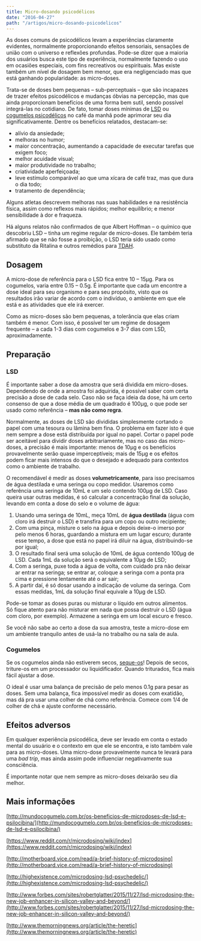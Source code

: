```yaml
---
title: Micro-dosando psicodélicos
date: "2016-04-27"
path: "/artigos/micro-dosando-psicodelicos"
---
```


As doses comuns de psicodélicos levam a experiências claramente evidentes, normalmente proporcionando efeitos sensoriais, sensações de união com o universo e reflexões profundas. Pode-se dizer que a maioria dos usuários busca este tipo de experiência, normalmente fazendo o uso em ocasiões especiais, com fins recreativos ou espirituais. Mas existe também um nível de dosagem bem menor, que era negligenciado mas que está ganhando popularidade: as micro-doses.

Trata-se de doses bem pequenas – sub-perceptuais – que são incapazes de trazer efeitos psicodélicos e mudanças óbvias na percepção, mas que ainda proporcionam benefícios de uma forma bem sutil, sendo possível integrá-las no cotidiano. De fato, tomar doses mínimas de [LSD](/psicoativos/lsd/) ou [cogumelos psicodélicos](/psicoativos/cogumelos-psicodelicos/) no café da manhã pode aprimorar seu dia significativamente. Dentre os benefícios relatados, destacam-se:

- alívio da ansiedade;
- melhoras no humor;
- maior concentração, aumentando a capacidade de executar tarefas que exigem foco;
- melhor acuidade visual;
- maior produtividade no trabalho;
- criatividade aperfeiçoada;
- leve estímulo comparável ao que uma xícara de café traz, mas que dura o dia todo;
- tratamento de dependência;

Alguns atletas descrevem melhoras nas suas habilidades e na resistência física, assim como reflexos mais rápidos; melhor equilíbrio; e menor sensibilidade à dor e fraqueza.

Há alguns relatos não confirmados de que Albert Hoffman – o químico que descobriu LSD – tinha um regime regular de micro-doses. Ele também teria afirmado que se não fosse a proibição, o LSD teria sido usado como substituto da Ritalina e outros remédios para [TDAH](https://pt.wikipedia.org/wiki/Transtorno_do_d%C3%A9ficit_de_aten%C3%A7%C3%A3o_com_hiperatividade).

## Dosagem

A micro-dose de referência para o LSD fica entre 10 – 15µg. Para os cogumelos, varia entre 0.15 – 0.5g. É importante que cada um encontre a dose ideal para seu organismo e para seu propósito, visto que os resultados irão variar de acordo com o indivíduo, o ambiente em que ele está e as atividades que ele irá exercer.

Como as micro-doses são bem pequenas, a tolerância que elas criam também é menor. Com isso, é possível ter um regime de dosagem frequente – a cada 1-3 dias com cogumelos e 3-7 dias com LSD, aproximadamente.

## Preparação

### LSD

É importante saber a dose da amostra que será dividida em micro-doses. Dependendo de onde a amostra foi adquirida, é possível saber com certa precisão a dose de cada selo. Caso não se faça ideia da dose, há um certo consenso de que a dose média de um quadrado é 100µg, o que pode ser usado como referência – **mas não como regra**.

Normalmente, as doses de LSD são divididas simplesmente cortando o papel com uma tesoura ou lâmina bem fina. O problema em fazer isto é que nem sempre a dose está distribuída por igual no papel. Cortar o papel pode ser aceitável para dividir doses arbitrariamente, mas no caso das micro-doses, a precisão é mais importante: menos de 10µg e os benefícios provavelmente serão quase imperceptíveis; mais de 15µg e os efeitos podem ficar mais intensos do que o desejado e adequado para contextos como o ambiente de trabalho.

O recomendável é medir as doses **volumetricamente**, para isso precisamos de água destilada e uma seringa ou copo medidor. Usaremos como referência uma seringa de 10mL e um selo contendo 100µg de LSD. Caso queira usar outras medidas, é só calcular a concentração final da solução, levando em conta a dose do selo e o volume de água:

1. Usando uma seringa de 10mL, meça 10mL de **água destilada** (água com cloro irá destruir o LSD) e transfira para um copo ou outro recipiente;
2. Com uma pinça, misture o selo na água e depois deixe-o imerso por pelo menos 6 horas, guardando a mistura em um lugar escuro; durante esse tempo, a dose que está no papel irá diluir na água, distribuindo-se por igual;
3. O resultado final será uma solução de 10mL de água contendo 100µg de LSD. Cada 1mL da solução será o equivalente a 10µg de LSD;
4. Com a seringa, puxe toda a água de volta, com cuidado pra não deixar ar entrar na seringa; se entrar ar, coloque a seringa com a ponta pra cima e pressione lentamente até o ar sair;
5. A partir daí, é só dosar usando a indicação de volume da seringa. Com essas medidas, 1mL da solução final equivale a 10µg de LSD.

Pode-se tomar as doses puras ou misturar o líquido em outros alimentos. Só fique atento para não misturar em nada que possa destruir o LSD (água com cloro, por exemplo). Armazene a seringa em um local escuro e fresco.

Se você não sabe ao certo a dose da sua amostra, teste a micro-dose em um ambiente tranquilo antes de usá-la no trabalho ou na sala de aula.

### Cogumelos

Se os cogumelos ainda não estiverem secos, [seque-os](https://cogumelosmagicos.org/comunidade/threads/quais-s%C3%A3o-as-maneiras-diferentes-para-secar-os-cogumelos.34/)! Depois de secos, triture-os em um processador ou liquidificador. Quando triturados, fica mais fácil ajustar a dose.

O ideal é usar uma balança de precisão de pelo menos 0.1g para pesar as doses. Sem uma balança, fica impossível medir as doses com exatidão, mas dá pra usar uma colher de chá como referência. Comece com 1/4 de colher de chá e ajuste conforme necessário.

## Efeitos adversos

Em qualquer experiência psicodélica, deve ser levado em conta o estado mental do usuário e o contexto em que ele se encontra, e isto também vale para as micro-doses. Uma micro-dose provavelmente nunca te levará para uma _bad trip_, mas ainda assim pode influenciar negativamente sua consciência.

É importante notar que nem sempre as micro-doses deixarão seu dia melhor.

## Mais informações

[http://mundocogumelo.com.br/os-beneficios-de-microdoses-de-lsd-e-psilocibina/](http://mundocogumelo.com.br/os-beneficios-de-microdoses-de-lsd-e-psilocibina/)

[https://www.reddit.com/r/microdosing/wiki/index](https://www.reddit.com/r/microdosing/wiki/index)

[http://motherboard.vice.com/read/a-brief-history-of-microdosing](http://motherboard.vice.com/read/a-brief-history-of-microdosing)

[http://highexistence.com/microdosing-lsd-psychedelic/](http://highexistence.com/microdosing-lsd-psychedelic/)

[http://www.forbes.com/sites/robertglatter/2015/11/27/lsd-microdosing-the-new-job-enhancer-in-silicon-valley-and-beyond/](http://www.forbes.com/sites/robertglatter/2015/11/27/lsd-microdosing-the-new-job-enhancer-in-silicon-valley-and-beyond/)

[http://www.themorningnews.org/article/the-heretic](http://www.themorningnews.org/article/the-heretic)